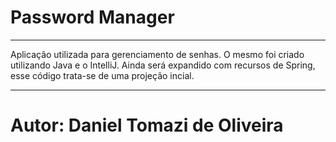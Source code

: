 # Password Manager
**********************************
Aplicação utilizada para gerenciamento de senhas. O mesmo foi criado utilizando Java e o IntelliJ. Ainda será expandido com recursos de Spring, esse código trata-se de uma projeção incial.
*********************************
# Autor: Daniel Tomazi de Oliveira
